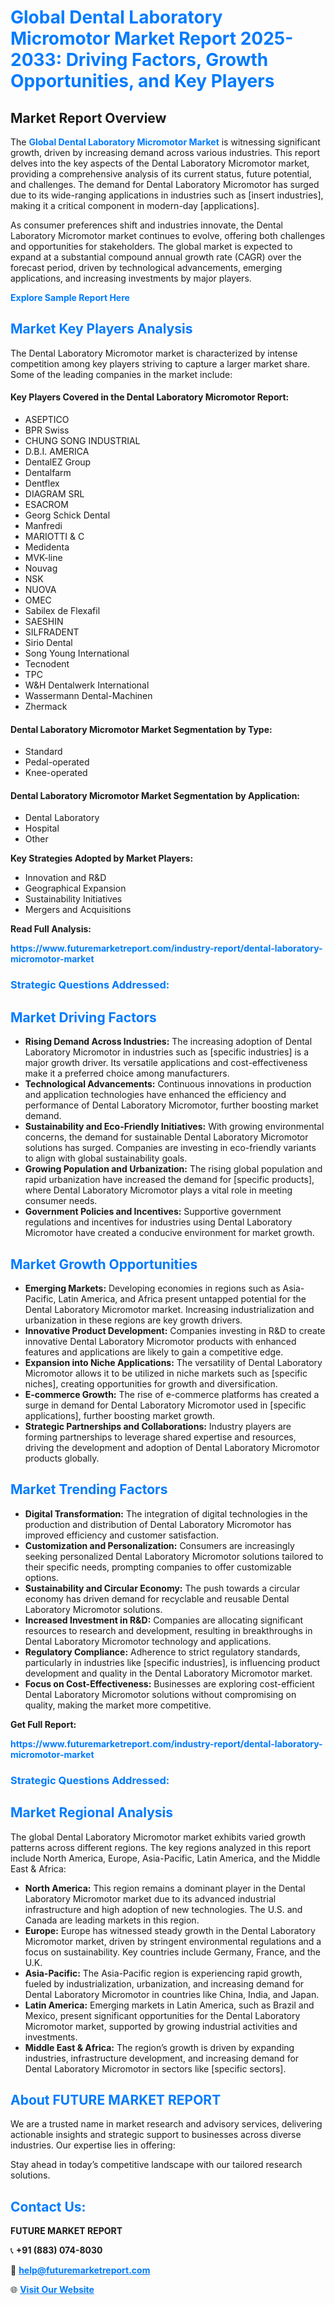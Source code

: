 <h1 style="color: #007BFF;">Global Dental Laboratory Micromotor Market Report 2025-2033: Driving Factors, Growth Opportunities, and Key Players</h1>

<section id="overview">
<h2>Market Report Overview</h2>
<p>The <a href="https://www.futuremarketreport.com/industry-report/dental-laboratory-micromotor-market" style="color: #007BFF; text-decoration: none;"><strong>Global Dental Laboratory Micromotor Market</strong></a> is witnessing significant growth, driven by increasing demand across various industries. This report delves into the key aspects of the Dental Laboratory Micromotor market, providing a comprehensive analysis of its current status, future potential, and challenges. The demand for Dental Laboratory Micromotor has surged due to its wide-ranging applications in industries such as [insert industries], making it a critical component in modern-day [applications].</p>
<p>As consumer preferences shift and industries innovate, the Dental Laboratory Micromotor market continues to evolve, offering both challenges and opportunities for stakeholders. The global market is expected to expand at a substantial compound annual growth rate (CAGR) over the forecast period, driven by technological advancements, emerging applications, and increasing investments by major players.</p>
</section>

<section id="overview">
<p><a href="https://www.futuremarketreport.com/request-sample/reportId=48523" style="color: #007BFF; text-decoration: none;"><strong>Explore Sample Report Here</strong></a></p>
</section>

<section id="key-players">
<h2 style="color: #007BFF;">Market Key Players Analysis</h2>
<p>The Dental Laboratory Micromotor market is characterized by intense competition among key players striving to capture a larger market share. Some of the leading companies in the market include:</p>
<h4>Key Players Covered in the Dental Laboratory Micromotor Report:</h4>
<ul><li>ASEPTICO</li><li>BPR Swiss</li><li>CHUNG SONG INDUSTRIAL</li><li>D.B.I. AMERICA</li><li>DentalEZ Group</li><li>Dentalfarm</li><li>Dentflex</li><li>DIAGRAM SRL</li><li>ESACROM</li><li>Georg Schick Dental</li><li>Manfredi</li><li>MARIOTTI &amp; C</li><li>Medidenta</li><li>MVK-line</li><li>Nouvag</li><li>NSK</li><li>NUOVA</li><li>OMEC</li><li>Sabilex de Flexafil</li><li>SAESHIN</li><li>SILFRADENT</li><li>Sirio Dental</li><li>Song Young International</li><li>Tecnodent</li><li>TPC</li><li>W&amp;H Dentalwerk International</li><li>Wassermann Dental-Machinen</li><li>Zhermack</li></ul>
<h4>Dental Laboratory Micromotor Market Segmentation by Type:</h4>
<ul><li>Standard</li><li>Pedal-operated</li><li>Knee-operated</li></ul>

<h4>Dental Laboratory Micromotor Market Segmentation by Application:</h4>
<ul><li>Dental Laboratory</li><li>Hospital</li><li>Other</li></ul>
<p><strong>Key Strategies Adopted by Market Players:</strong></p>
<ul>
<li>Innovation and R&D</li>
<li>Geographical Expansion</li>
<li>Sustainability Initiatives</li>
<li>Mergers and Acquisitions</li>
</ul>
</section>

<section>
<p><strong>Read Full Analysis: </strong></p><a href="https://www.futuremarketreport.com/industry-report/dental-laboratory-micromotor-market" style="color: #007BFF; text-decoration: none;"><strong>https://www.futuremarketreport.com/industry-report/dental-laboratory-micromotor-market</strong></a>
<h3 style="color: #007BFF;">Strategic Questions Addressed:</h3>
</section>

<section id="driving-factors">
<h2 style="color: #007BFF;">Market Driving Factors</h2>
<ul>
<li><strong>Rising Demand Across Industries:</strong> The increasing adoption of Dental Laboratory Micromotor in industries such as [specific industries] is a major growth driver. Its versatile applications and cost-effectiveness make it a preferred choice among manufacturers.</li>
<li><strong>Technological Advancements:</strong> Continuous innovations in production and application technologies have enhanced the efficiency and performance of Dental Laboratory Micromotor, further boosting market demand.</li>
<li><strong>Sustainability and Eco-Friendly Initiatives:</strong> With growing environmental concerns, the demand for sustainable Dental Laboratory Micromotor solutions has surged. Companies are investing in eco-friendly variants to align with global sustainability goals.</li>
<li><strong>Growing Population and Urbanization:</strong> The rising global population and rapid urbanization have increased the demand for [specific products], where Dental Laboratory Micromotor plays a vital role in meeting consumer needs.</li>
<li><strong>Government Policies and Incentives:</strong> Supportive government regulations and incentives for industries using Dental Laboratory Micromotor have created a conducive environment for market growth.</li>
</ul>
</section>

<section id="growth-opportunities">
<h2 style="color: #007BFF;">Market Growth Opportunities</h2>
<ul>
<li><strong>Emerging Markets:</strong> Developing economies in regions such as Asia-Pacific, Latin America, and Africa present untapped potential for the Dental Laboratory Micromotor market. Increasing industrialization and urbanization in these regions are key growth drivers.</li>
<li><strong>Innovative Product Development:</strong> Companies investing in R&D to create innovative Dental Laboratory Micromotor products with enhanced features and applications are likely to gain a competitive edge.</li>
<li><strong>Expansion into Niche Applications:</strong> The versatility of Dental Laboratory Micromotor allows it to be utilized in niche markets such as [specific niches], creating opportunities for growth and diversification.</li>
<li><strong>E-commerce Growth:</strong> The rise of e-commerce platforms has created a surge in demand for Dental Laboratory Micromotor used in [specific applications], further boosting market growth.</li>
<li><strong>Strategic Partnerships and Collaborations:</strong> Industry players are forming partnerships to leverage shared expertise and resources, driving the development and adoption of Dental Laboratory Micromotor products globally.</li>
</ul>
</section>

<section id="trending-factors">
<h2 style="color: #007BFF;">Market Trending Factors</h2>
<ul>
<li><strong>Digital Transformation:</strong> The integration of digital technologies in the production and distribution of Dental Laboratory Micromotor has improved efficiency and customer satisfaction.</li>
<li><strong>Customization and Personalization:</strong> Consumers are increasingly seeking personalized Dental Laboratory Micromotor solutions tailored to their specific needs, prompting companies to offer customizable options.</li>
<li><strong>Sustainability and Circular Economy:</strong> The push towards a circular economy has driven demand for recyclable and reusable Dental Laboratory Micromotor solutions.</li>
<li><strong>Increased Investment in R&D:</strong> Companies are allocating significant resources to research and development, resulting in breakthroughs in Dental Laboratory Micromotor technology and applications.</li>
<li><strong>Regulatory Compliance:</strong> Adherence to strict regulatory standards, particularly in industries like [specific industries], is influencing product development and quality in the Dental Laboratory Micromotor market.</li>
<li><strong>Focus on Cost-Effectiveness:</strong> Businesses are exploring cost-efficient Dental Laboratory Micromotor solutions without compromising on quality, making the market more competitive.</li>
</ul>
</section>

<section>
<p><strong>Get Full Report: </strong></p><a href="https://www.futuremarketreport.com/industry-report/dental-laboratory-micromotor-market" style="color: #007BFF; text-decoration: none;"><strong>https://www.futuremarketreport.com/industry-report/dental-laboratory-micromotor-market</strong></a>
<h3 style="color: #007BFF;">Strategic Questions Addressed:</h3>
</section>


<section id="regional-analysis">
<h2 style="color: #007BFF;">Market Regional Analysis</h2>
<p>The global Dental Laboratory Micromotor market exhibits varied growth patterns across different regions. The key regions analyzed in this report include North America, Europe, Asia-Pacific, Latin America, and the Middle East & Africa:</p>
<ul>
<li><strong>North America:</strong> This region remains a dominant player in the Dental Laboratory Micromotor market due to its advanced industrial infrastructure and high adoption of new technologies. The U.S. and Canada are leading markets in this region.</li>
<li><strong>Europe:</strong> Europe has witnessed steady growth in the Dental Laboratory Micromotor market, driven by stringent environmental regulations and a focus on sustainability. Key countries include Germany, France, and the U.K.</li>
<li><strong>Asia-Pacific:</strong> The Asia-Pacific region is experiencing rapid growth, fueled by industrialization, urbanization, and increasing demand for Dental Laboratory Micromotor in countries like China, India, and Japan.</li>
<li><strong>Latin America:</strong> Emerging markets in Latin America, such as Brazil and Mexico, present significant opportunities for the Dental Laboratory Micromotor market, supported by growing industrial activities and investments.</li>
<li><strong>Middle East & Africa:</strong> The region’s growth is driven by expanding industries, infrastructure development, and increasing demand for Dental Laboratory Micromotor in sectors like [specific sectors].</li>
</ul>
</section>

<footer>
<h2 style="color: #007BFF;">About FUTURE MARKET REPORT</h2>
<p>We are a trusted name in market research and advisory services, delivering actionable insights and strategic support to businesses across diverse industries. Our expertise lies in offering:</p>

<p>Stay ahead in today’s competitive landscape with our tailored research solutions.</p>

<h2 style="color: #007BFF;">Contact Us:</h2>
<p><strong>FUTURE MARKET REPORT</strong></p>
<p>📞 <strong>+91 (883) 074-8030</strong></p>
<p>📧 <strong><a href="mailto:help@futuremarketreport.com" style="color: #007BFF;">help@futuremarketreport.com</a></strong></p>
<p>🌐 <strong><a href="https://www.futuremarketreport.com/" style="color: #007BFF;">Visit Our Website</a></strong></p>
</footer>